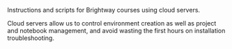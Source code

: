 Instructions and scripts for Brightway courses using cloud servers.

Cloud servers allow us to control environment creation as well as project and notebook management, and avoid wasting the first hours on installation troubleshooting.

